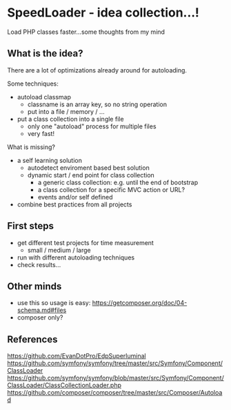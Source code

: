 # SpeedLoader - idea collection...!
Load PHP classes faster...some thoughts from my mind

## What is the idea?
There are a lot of optimizations already around for autoloading.

Some techniques:
- autoload classmap
  - classname is an array key, so no string operation
  - put into a file / memory / ...
- put a class collection into a single file
  - only one "autoload" process for multiple files
  - very fast!

What is missing?
- a self learning solution
  - autodetect enviroment based best solution
  - dynamic start / end point for class collection
    - a generic class collection: e.g. until the end of bootstrap
    - a class collection for a specific MVC action or URL?
    - events and/or self defined
- combine best practices from all projects

## First steps
- get different test projects for time measurement
  - small / medium / large
- run with different autoloading techniques
- check results...


## Other minds
- use this so usage is easy: https://getcomposer.org/doc/04-schema.md#files
- composer only?

## References
https://github.com/EvanDotPro/EdpSuperluminal
https://github.com/symfony/symfony/tree/master/src/Symfony/Component/ClassLoader
https://github.com/symfony/symfony/blob/master/src/Symfony/Component/ClassLoader/ClassCollectionLoader.php
https://github.com/composer/composer/tree/master/src/Composer/Autoload



